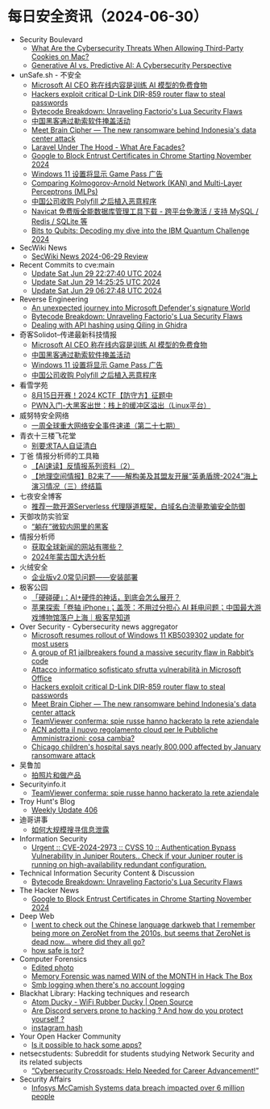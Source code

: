 # 每日安全资讯（2024-06-30）

- Security Boulevard
  - [What Are the Cybersecurity Threats When Allowing Third-Party Cookies on  Mac?](https://securityboulevard.com/2024/06/what-are-the-cybersecurity-threats-when-allowing-third-party-cookies-on-mac/)
  - [Generative AI vs. Predictive AI: A Cybersecurity Perspective](https://securityboulevard.com/2024/06/generative-ai-vs-predictive-ai-a-cybersecurity-perspective/)
- unSafe.sh - 不安全
  - [Microsoft AI CEO 称在线内容是训练 AI 模型的免费食物](https://buaq.net/go-247945.html)
  - [Hackers exploit critical D-Link DIR-859 router flaw to steal passwords](https://buaq.net/go-247951.html)
  - [Bytecode Breakdown: Unraveling Factorio's Lua Security Flaws](https://buaq.net/go-247944.html)
  - [中国黑客通过勒索软件掩盖活动](https://buaq.net/go-247946.html)
  - [Meet Brain Cipher — The new ransomware behind Indonesia's data center attack](https://buaq.net/go-247932.html)
  - [Laravel Under The Hood -  What Are Facades?](https://buaq.net/go-247952.html)
  - [Google to Block Entrust Certificates in Chrome Starting November 2024](https://buaq.net/go-247933.html)
  - [Windows 11 设置将显示 Game Pass 广告](https://buaq.net/go-247947.html)
  - [Comparing Kolmogorov-Arnold Network (KAN) and Multi-Layer Perceptrons (MLPs)](https://buaq.net/go-247953.html)
  - [中国公司收购 Polyfill 之后植入恶意程序](https://buaq.net/go-247948.html)
  - [Navicat 免费版全能数据库管理工具下载 - 跨平台免激活 / 支持 MySQL / Redis / SQLite 等](https://buaq.net/go-247960.html)
  - [Bits to Qubits: Decoding my dive into the IBM Quantum Challenge 2024](https://buaq.net/go-247954.html)
- SecWiki News
  - [SecWiki News 2024-06-29 Review](http://www.sec-wiki.com/?2024-06-29)
- Recent Commits to cve:main
  - [Update Sat Jun 29 22:27:40 UTC 2024](https://github.com/trickest/cve/commit/18ddcae0f9fcfa02831ae4a7d29bfeba4d2a4cf7)
  - [Update Sat Jun 29 14:25:25 UTC 2024](https://github.com/trickest/cve/commit/9cc13b6e442fb08998b25b54e3645fed5dc3f1ab)
  - [Update Sat Jun 29 06:27:48 UTC 2024](https://github.com/trickest/cve/commit/b1819a600b92ebbf78a99af38a5f7d8e957988a8)
- Reverse Engineering
  - [An unexpected journey into Microsoft Defender's signature World](https://www.reddit.com/r/ReverseEngineering/comments/1drhq8x/an_unexpected_journey_into_microsoft_defenders/)
  - [Bytecode Breakdown: Unraveling Factorio's Lua Security Flaws](https://www.reddit.com/r/ReverseEngineering/comments/1drdnlu/bytecode_breakdown_unraveling_factorios_lua/)
  - [Dealing with API hashing using Qiling in Ghidra](https://www.reddit.com/r/ReverseEngineering/comments/1drina0/dealing_with_api_hashing_using_qiling_in_ghidra/)
- 奇客Solidot–传递最新科技情报
  - [Microsoft AI CEO 称在线内容是训练 AI 模型的免费食物](https://www.solidot.org/story?sid=78563)
  - [中国黑客通过勒索软件掩盖活动](https://www.solidot.org/story?sid=78562)
  - [Windows 11 设置将显示 Game Pass 广告](https://www.solidot.org/story?sid=78561)
  - [中国公司收购 Polyfill 之后植入恶意程序](https://www.solidot.org/story?sid=78560)
- 看雪学苑
  - [8月15日开赛！2024 KCTF【防守方】征题中](https://mp.weixin.qq.com/s?__biz=MjM5NTc2MDYxMw==&mid=2458560881&idx=1&sn=0512ecffe31ceb9de2c253bee2a18c91&chksm=b18d99fb86fa10ed774715652d3f715671163f693895df2e34a3f23dbe9035387c29eb35b770&scene=58&subscene=0#rd)
  - [PWN入门-大黑客出世：栈上的缓冲区溢出（Linux平台）](https://mp.weixin.qq.com/s?__biz=MjM5NTc2MDYxMw==&mid=2458560881&idx=2&sn=feea56ac72a544e594ae11b67cb73503&chksm=b18d99fb86fa10ed5234bc4fa5595d0ea6bfda5a592a2a54d55e0b00571332c63d262baa1b24&scene=58&subscene=0#rd)
- 威努特安全网络
  - [一周全球重大网络安全事件速递（第二十七期）](https://mp.weixin.qq.com/s?__biz=MzAwNTgyODU3NQ==&mid=2651124220&idx=1&sn=9713eef058e58bc03f520abc6d067a65&chksm=80e6eb4cb791625a2b7c793ff59b02520b7e5414c76f8f9eae21c3bb08974465066f247681f1&scene=58&subscene=0#rd)
- 青衣十三楼飞花堂
  - [别要求TA人自证清白](https://mp.weixin.qq.com/s?__biz=MzUzMjQyMDE3Ng==&mid=2247487475&idx=1&sn=f657386000dd5da09f91b658d9aecef2&chksm=fab2cccccdc545da6ce7edf744b70fff3c3e5820206e3dc9d1c1bba804a2bf98c9ea420c34a7&scene=58&subscene=0#rd)
- 丁爸 情报分析师的工具箱
  - [【AI速读】反情报系列资料（2）](https://mp.weixin.qq.com/s?__biz=MzI2MTE0NTE3Mw==&mid=2651144661&idx=1&sn=f06e7b526af788310738b2a6b9ef3d1d&chksm=f1af36efc6d8bff9c052823e0e79a583fbf8b447c77d831003ad5ad9e37eaa72c5ab2ab1cdfd&scene=58&subscene=0#rd)
  - [【地理空间情报】B2来了——解构美及其盟友开展“英勇盾牌-2024”海上演习情况（三）终结篇](https://mp.weixin.qq.com/s?__biz=MzI2MTE0NTE3Mw==&mid=2651144661&idx=2&sn=de50a94465ed8c08daba5e93ba37f904&chksm=f1af36efc6d8bff9eadf614701844afcbcec8249c461e61d968230c56263464d7cfd88830019&scene=58&subscene=0#rd)
- 七夜安全博客
  - [推荐一款开源Serverless 代理隧道框架，白域名白流量欺骗安全防御](https://mp.weixin.qq.com/s?__biz=MzIwODIxMjc4MQ==&mid=2651005890&idx=1&sn=e96d2c9b857ae7ef550fd3c7077df6b2&chksm=8cf10580bb868c9605cfc073b84cfdd5ef1b516fd55f5e86c79788ba4899c6a69903495faf8d&scene=58&subscene=0#rd)
- 天御攻防实验室
  - [“躺在”微软内网里的黑客](https://mp.weixin.qq.com/s?__biz=MzU0MzgyMzM2Nw==&mid=2247485829&idx=1&sn=1fbade7addc4265cd3b8d379fd93cb1e&chksm=fb04caedcc7343fb07786574495333f23107c1351628f086a1f33a971d77da2aa1c95f120c96&scene=58&subscene=0#rd)
- 情报分析师
  - [获取全球新闻的网站有哪些？](https://mp.weixin.qq.com/s?__biz=MzA3Mjc1MTkwOA==&mid=2650551711&idx=1&sn=ec32b5b0077bfa29142357b9bbdbd7a7&chksm=87111bd4b06692c286987324ecd30883224a56d843c819fc8ab24feb82e641894c5a21fdde94&scene=58&subscene=0#rd)
  - [2024年蒙古国大选分析](https://mp.weixin.qq.com/s?__biz=MzA3Mjc1MTkwOA==&mid=2650551711&idx=2&sn=74091ada83a8d7bd1ace9467b7e1db8b&chksm=87111bd4b06692c2b36ca475869500646a71067f8cdb5d58d6d963a518e95788468ea114e2cf&scene=58&subscene=0#rd)
- 火绒安全
  - [企业版v2.0常见问题——安装部署](https://mp.weixin.qq.com/s?__biz=MzI3NjYzMDM1Mg==&mid=2247519228&idx=1&sn=185e979d7a3d60cf3466bcc9b47f63ac&chksm=eb7055c3dc07dcd5188f67a4ff22c2c1bbba5575f0d412b102b0ed10f55c63ee5b7434aa8a97&scene=58&subscene=0#rd)
- 极客公园
  - [「硬碰硬」：AI+硬件的神话，到底会怎么展开？](https://mp.weixin.qq.com/s?__biz=MTMwNDMwODQ0MQ==&mid=2653045987&idx=1&sn=659523b39b74a860707ff97ef484eb3e&chksm=7e5739554920b0436c5c07e31e29d5e8e5b4ae4789eb8ab6f297a5243d1de9bc8791fe8f2852&scene=58&subscene=0#rd)
  - [苹果探索「卷轴 iPhone」；盖茨：不用过分担心 AI 耗电问题；中国最大游戏博物馆落户上海｜极客早知道](https://mp.weixin.qq.com/s?__biz=MTMwNDMwODQ0MQ==&mid=2653045986&idx=1&sn=57b152ab2290456954e2ea89306f18d9&chksm=7e5739544920b0427b2121effcc9773639d7c3f2d841c3dae428d611ac7ccca16b2a01728732&scene=58&subscene=0#rd)
- Over Security - Cybersecurity news aggregator
  - [Microsoft resumes rollout of Windows 11 KB5039302 update for most users](https://www.bleepingcomputer.com/news/microsoft/microsoft-resumes-rollout-of-windows-11-kb5039302-update-for-most-users/)
  - [A group of R1 jailbreakers found a massive security flaw in Rabbit’s code](https://www.theverge.com/2024/6/26/24186614/rabbit-r1-security-flaw-api-key-codebase)
  - [Attacco informatico sofisticato sfrutta vulnerabilità in Microsoft Office](https://www.insicurezzadigitale.com/attacco-informatico-sofisticato-sfrutta-vulnerabilita-in-microsoft-office/)
  - [Hackers exploit critical D-Link DIR-859 router flaw to steal passwords](https://www.bleepingcomputer.com/news/security/hackers-exploit-critical-d-link-dir-859-router-flaw-to-steal-passwords/)
  - [Meet Brain Cipher — The new ransomware behind Indonesia's data center attack](https://www.bleepingcomputer.com/news/security/meet-brain-cipher-the-new-ransomware-behind-indonesia-data-center-attack/)
  - [TeamViewer conferma: spie russe hanno hackerato la rete aziendale](https://www.securityinfo.it/2024/06/29/teamviewer-conferma-spie-russe-hanno-hackerato-la-rete-aziendale/)
  - [ACN adotta il nuovo regolamento cloud per le Pubbliche Amministrazioni: cosa cambia?](https://www.insicurezzadigitale.com/acn-adotta-il-nuovo-regolamento-cloud-per-le-pubbliche-amministrazioni-cosa-cambia/)
  - [Chicago children's hospital says nearly 800,000 affected by January ransomware attack](https://therecord.media/chicago-childrens-hospital-data-breach-ransomware)
- 吴鲁加
  - [拍照片和做产品](https://mp.weixin.qq.com/s?__biz=Mzg5NDY4ODM1MA==&mid=2247484744&idx=1&sn=70d3c9027f6adf35ce391dce11780351&chksm=c01a8879f76d016fe60fbe0ab60e8ce48c186c9cef2c96f50f1e6b016ff9f59a8308a793be09&scene=58&subscene=0#rd)
- Securityinfo.it
  - [TeamViewer conferma: spie russe hanno hackerato la rete aziendale](https://www.securityinfo.it/2024/06/29/teamviewer-conferma-spie-russe-hanno-hackerato-la-rete-aziendale/?utm_source=rss&utm_medium=rss&utm_campaign=teamviewer-conferma-spie-russe-hanno-hackerato-la-rete-aziendale)
- Troy Hunt's Blog
  - [Weekly Update 406](https://www.troyhunt.com/weekly-update-406/)
- 迪哥讲事
  - [如何大规模搜寻信息泄露](https://mp.weixin.qq.com/s?__biz=MzIzMTIzNTM0MA==&mid=2247495074&idx=1&sn=1b30c846c44ef3e16687b7d5baa3a845&chksm=e8a5e7c1dfd26ed7cec88a77f071c3d35ff023253d800f63b3422debce7cb8e24ca89d8b44f0&scene=58&subscene=0#rd)
- Information Security
  - [Urgent :: CVE-2024-2973 :: CVSS 10 :: Authentication Bypass Vulnerability in Juniper Routers.. Check if your Juniper router is running on high-availability redundant configuration.](https://www.reddit.com/r/Information_Security/comments/1dr3dlp/urgent_cve20242973_cvss_10_authentication_bypass/)
- Technical Information Security Content & Discussion
  - [Bytecode Breakdown: Unraveling Factorio's Lua Security Flaws](https://www.reddit.com/r/netsec/comments/1drf1kq/bytecode_breakdown_unraveling_factorios_lua/)
- The Hacker News
  - [Google to Block Entrust Certificates in Chrome Starting November 2024](https://thehackernews.com/2024/06/google-to-block-entrust-certificates-in.html)
- Deep Web
  - [I went to check out the Chinese language darkweb that I remember being more on ZeroNet from the 2010s, but seems that ZeroNet is dead now... where did they all go?](https://www.reddit.com/r/deepweb/comments/1drn8o0/i_went_to_check_out_the_chinese_language_darkweb/)
  - [how safe is tor?](https://www.reddit.com/r/deepweb/comments/1drijbf/how_safe_is_tor/)
- Computer Forensics
  - [Edited photo](https://www.reddit.com/r/computerforensics/comments/1dr79ap/edited_photo/)
  - [Memory Forensic was named WIN of the MONTH in Hack The Box](https://www.reddit.com/r/computerforensics/comments/1dr8svf/memory_forensic_was_named_win_of_the_month_in/)
  - [Smb logging when there's no account logging](https://www.reddit.com/r/computerforensics/comments/1dqy9ry/smb_logging_when_theres_no_account_logging/)
- Blackhat Library: Hacking techniques and research
  - [Atom Ducky - WiFi Rubber Ducky | Open Source](https://www.reddit.com/r/blackhat/comments/1drhoay/atom_ducky_wifi_rubber_ducky_open_source/)
  - [Are Discord servers prone to hacking ? And how do you protect yourself ?](https://www.reddit.com/r/blackhat/comments/1drihwl/are_discord_servers_prone_to_hacking_and_how_do/)
  - [instagram hash](https://www.reddit.com/r/blackhat/comments/1dr2gyi/instagram_hash/)
- Your Open Hacker Community
  - [Is it possible to hack some apps?](https://www.reddit.com/r/HowToHack/comments/1dr7bho/is_it_possible_to_hack_some_apps/)
- netsecstudents: Subreddit for students studying Network Security and its related subjects
  - [“Cybersecurity Crossroads: Help Needed for Career Advancement!”](https://www.reddit.com/r/netsecstudents/comments/1drgntb/cybersecurity_crossroads_help_needed_for_career/)
- Security Affairs
  - [Infosys McCamish Systems data breach impacted over 6 million people](https://securityaffairs.com/165015/data-breach/infosys-mccamish-systems-data-breach-lockbit.html)
